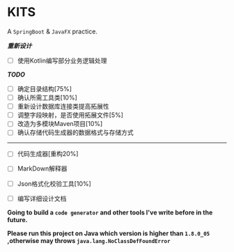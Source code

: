 # KITS

A `SpringBoot` & `JavaFX` practice.

***重新设计***

+ [ ] 使用Kotlin编写部分业务逻辑处理

***TODO***
+ [ ] 确定目录结构[75%]
+ [ ] 确认所需工具类[10%]
+ [ ] 重新设计数据库连接类提高拓展性
+ [ ] 调整字段映射，是否使用拓展文件[5%]
+ [ ] 改造为多模块Maven项目[10%]
+ [ ] 确认存储代码生成器的数据格式与存储方式

---

+ [ ] 代码生成器[重构20%]
+ [ ] MarkDown解释器
+ [ ] Json格式化校验工具[10%]
+ [ ] 编写详细设计文档



**Going to build a `code generator` and other tools I've write before in the future.**

**Please run this project on Java which version is higher than `1.8.0_05` ,otherwise may throws `java.lang.NoClassDefFoundError`**